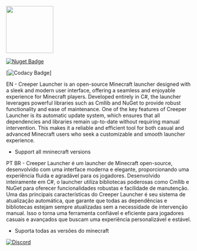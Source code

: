 <img src='https://raw.githubusercontent.com/CmlLib/CmlLib.Core/master/icon.png' width=128>

[![Nuget Badge](https://img.shields.io/nuget/v/CmlLib.Core)](https://www.nuget.org/packages/CmlLib.Core)


[![Codacy Badge](https://app.codacy.com/project/badge/Grade/3f55a130ec3f4bccb55e7def97cfa2ce)]

EN - Creeper Launcher is an open-source Minecraft launcher designed with a sleek and modern user interface, offering a seamless and enjoyable experience for Minecraft players. Developed entirely in C#, the launcher leverages powerful libraries such as Cmllib and NuGet to provide robust functionality and ease of maintenance. One of the key features of Creeper Launcher is its automatic update system, which ensures that all dependencies and libraries remain up-to-date without requiring manual intervention. This makes it a reliable and efficient tool for both casual and advanced Minecraft users who seek a customizable and smooth launcher experience.

- Support all mninecraft versions


PT BR - Creeper Launcher é um launcher de Minecraft open-source, desenvolvido com uma interface moderna e elegante, proporcionando uma experiência fluida e agradável para os jogadores. Desenvolvido inteiramente em C#, o launcher utiliza bibliotecas poderosas como Cmllib e NuGet para oferecer funcionalidades robustas e facilidade de manutenção. Uma das principais características do Creeper Launcher é seu sistema de atualização automática, que garante que todas as dependências e bibliotecas estejam sempre atualizadas sem a necessidade de intervenção manual. Isso o torna uma ferramenta confiável e eficiente para jogadores casuais e avançados que buscam uma experiência personalizável e estável.

- Suporta todas as versões do minecraft

 [![Discord](https://img.shields.io/discord/795952027443527690?label=discord\&logo=discord\&style=for-the-badge)](https://discord.gg/zSjuGfMsCH)
